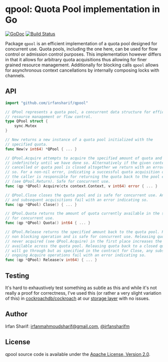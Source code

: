 # qpool: Quota Pool implementation in Go

[![GoDoc](https://godoc.org/github.com/irfansharif/qpool?status.svg)](https://godoc.org/github.com/irfansharif/qpool)
[![Build Status](https://travis-ci.org/irfansharif/qpool.svg?branch=master)](https://travis-ci.org/irfansharif/qpool)

Package `qpool` is an efficient implementation of a quota pool designed for
concurrent use. Quota pools, including the one here, can be used for flow
control or admission control purposes. This implementation however differs in
that it allows for arbitrary quota acquisitions thus allowing for finer grained
resource management. Additionally for blocking calls `qpool` allows for
asynchronous context cancellations by internally composing locks with channels.

## API

```go
import "github.com/irfansharif/qpool"
```

```go
// QPool represents a quota pool, a concurrent data structure for efficient
// resource management or flow control.
type QPool struct {
	sync.Mutex
}

// New returns a new instance of a quota pool initialized with the
// specified quota.
func New(v int64) *QPool { ... }

// QPool.Acquire attempts to acquire the specified amount of quota and blocks
// indefinitely until we have done so. Alternatively if the given context gets
// cancelled or quota pool is closed altogether we return with an error specifying
// so. For a non-nil error, indicating a successful quota acquisition of size 'v',
// the caller is responsible for returning the quota back to the pool eventually
// (see QPool.Return). Safe for concurrent use.
func (qp *QPool) Acquire(ctx context.Context, v int64) error { ... }

// QPool.Close closes the quota pool and is safe for concurrent use. Any ongoing
// and subsequent acquisitions fail with an error indicating so.
func (qp *QPool) Close() { ... }

// QPool.Quota returns the amount of quota currently available in the system, safe
// for concurrent use.
func (qp *QPool) Quota() int64 { ... }

// QPool.Release returns the specified amount back to the quota pool. Release is a
// non blocking operation and is safe for concurrent use. Releasing quota that was
// never acquired (see QPool.Acquire) in the first place increases the total quota
// available across the quota pool. Releasing quota back to a closed quota pool
// will go through but as specified in the contract for Close, any subsequent or
// ongoing Acquire operations fail with an error indicating so.
func (qp *QPool) Release(v int64) { ... }
```

## Testing
It's hard to exhaustively test something as subtle as this and while it's not
really a proof for correctness, I've used this (or rather a very slight
variation of this) in
[cockroachdb/cockroach](https://github.com/cockroachdb/cockroach) at our
[storage
layer](https://github.com/cockroachdb/cockroach/tree/master/pkg/storage) with
no issues.

## Author
Irfan Sharif: <irfanmahmoudsharif@gmail.com>, [@irfansharifm](https://twitter.com/irfansharifm)

## License
qpool source code is available under the [Apache License, Version 2.0](/LICENSE).
